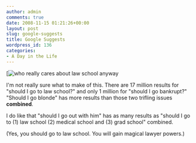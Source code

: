 ```yaml
---
author: admin
comments: true
date: 2008-11-15 01:21:26+00:00
layout: post
slug: google-suggests
title: Google Suggests
wordpress_id: 136
categories:
- A Day in the Life
---
```


[![who really cares about law school anyway](http://blog.ipsaloquitur.org/images/2008/11/bankrupt1.jpg)

I'm not really sure what to make of this. There are 17 million results for "should I go to law school?" and only 1 million for "should I go bankrupt?" "Should I go blonde" has more results than those two trifling issues **combined**.

I do like that "should I go out with him" has as many results as "should I go to (1) law school (2) medical school and (3) grad school" combined.

(Yes, you should go to law school. You will gain magical lawyer powers.)
